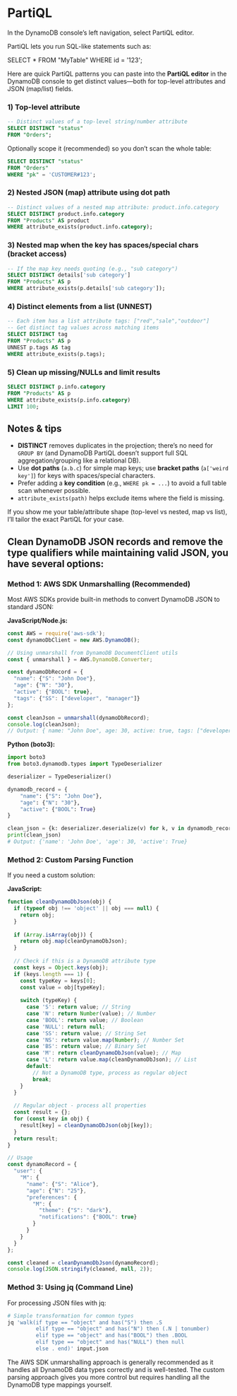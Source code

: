 # PartiQL 
In the DynamoDB console’s left navigation, select PartiQL editor.

PartiQL lets you run SQL-like statements such as:

SELECT * FROM "MyTable" WHERE id = '123';

Here are quick PartiQL patterns you can paste into the **PartiQL editor** in the DynamoDB console to get distinct values—both for top-level attributes and JSON (map/list) fields.

### 1) Top-level attribute

```sql
-- Distinct values of a top-level string/number attribute
SELECT DISTINCT "status"
FROM "Orders";
```

Optionally scope it (recommended) so you don’t scan the whole table:

```sql
SELECT DISTINCT "status"
FROM "Orders"
WHERE "pk" = 'CUSTOMER#123';
```

### 2) Nested JSON (map) attribute using dot path

```sql
-- Distinct values of a nested map attribute: product.info.category
SELECT DISTINCT product.info.category
FROM "Products" AS product
WHERE attribute_exists(product.info.category);
```

### 3) Nested map when the key has spaces/special chars (bracket access)

```sql
-- If the map key needs quoting (e.g., "sub category")
SELECT DISTINCT details['sub category']
FROM "Products" AS p
WHERE attribute_exists(p.details['sub category']);
```

### 4) Distinct elements from a list (UNNEST)

```sql
-- Each item has a list attribute tags: ["red","sale","outdoor"]
-- Get distinct tag values across matching items
SELECT DISTINCT tag
FROM "Products" AS p
UNNEST p.tags AS tag
WHERE attribute_exists(p.tags);
```

### 5) Clean up missing/NULLs and limit results

```sql
SELECT DISTINCT p.info.category
FROM "Products" AS p
WHERE attribute_exists(p.info.category)
LIMIT 100;
```

## Notes & tips

* **DISTINCT** removes duplicates in the projection; there’s no need for `GROUP BY` (and DynamoDB PartiQL doesn’t support full SQL aggregation/grouping like a relational DB).
* Use **dot paths** (`a.b.c`) for simple map keys; use **bracket paths** (`a['weird key']`) for keys with spaces/special characters.
* Prefer adding a **key condition** (e.g., `WHERE pk = ...`) to avoid a full table scan whenever possible.
* `attribute_exists(path)` helps exclude items where the field is missing.

If you show me your table/attribute shape (top-level vs nested, map vs list), I’ll tailor the exact PartiQL for your case.




## Clean DynamoDB JSON records and remove the type qualifiers while maintaining valid JSON, you have several options:

### Method 1: AWS SDK Unmarshalling (Recommended)

Most AWS SDKs provide built-in methods to convert DynamoDB JSON to standard JSON:

**JavaScript/Node.js:**
```javascript
const AWS = require('aws-sdk');
const dynamoDbClient = new AWS.DynamoDB();

// Using unmarshall from DynamoDB DocumentClient utils
const { unmarshall } = AWS.DynamoDB.Converter;

const dynamoDbRecord = {
  "name": {"S": "John Doe"},
  "age": {"N": "30"},
  "active": {"BOOL": true},
  "tags": {"SS": ["developer", "manager"]}
};

const cleanJson = unmarshall(dynamoDbRecord);
console.log(cleanJson);
// Output: { name: "John Doe", age: 30, active: true, tags: ["developer", "manager"] }
```

**Python (boto3):**
```python
import boto3
from boto3.dynamodb.types import TypeDeserializer

deserializer = TypeDeserializer()

dynamodb_record = {
    "name": {"S": "John Doe"},
    "age": {"N": "30"},
    "active": {"BOOL": True}
}

clean_json = {k: deserializer.deserialize(v) for k, v in dynamodb_record.items()}
print(clean_json)
# Output: {'name': 'John Doe', 'age': 30, 'active': True}
```

### Method 2: Custom Parsing Function

If you need a custom solution:

**JavaScript:**
```javascript
function cleanDynamoDbJson(obj) {
  if (typeof obj !== 'object' || obj === null) {
    return obj;
  }
  
  if (Array.isArray(obj)) {
    return obj.map(cleanDynamoDbJson);
  }
  
  // Check if this is a DynamoDB attribute type
  const keys = Object.keys(obj);
  if (keys.length === 1) {
    const typeKey = keys[0];
    const value = obj[typeKey];
    
    switch (typeKey) {
      case 'S': return value; // String
      case 'N': return Number(value); // Number
      case 'BOOL': return value; // Boolean
      case 'NULL': return null;
      case 'SS': return value; // String Set
      case 'NS': return value.map(Number); // Number Set
      case 'BS': return value; // Binary Set
      case 'M': return cleanDynamoDbJson(value); // Map
      case 'L': return value.map(cleanDynamoDbJson); // List
      default: 
        // Not a DynamoDB type, process as regular object
        break;
    }
  }
  
  // Regular object - process all properties
  const result = {};
  for (const key in obj) {
    result[key] = cleanDynamoDbJson(obj[key]);
  }
  return result;
}

// Usage
const dynamoRecord = {
  "user": {
    "M": {
      "name": {"S": "Alice"},
      "age": {"N": "25"},
      "preferences": {
        "M": {
          "theme": {"S": "dark"},
          "notifications": {"BOOL": true}
        }
      }
    }
  }
};

const cleaned = cleanDynamoDbJson(dynamoRecord);
console.log(JSON.stringify(cleaned, null, 2));
```

### Method 3: Using jq (Command Line)

For processing JSON files with jq:

```bash
# Simple transformation for common types
jq 'walk(if type == "object" and has("S") then .S 
         elif type == "object" and has("N") then (.N | tonumber)
         elif type == "object" and has("BOOL") then .BOOL
         elif type == "object" and has("NULL") then null
         else . end)' input.json
```

The AWS SDK unmarshalling approach is generally recommended as it handles all DynamoDB data types correctly and is well-tested. The custom parsing approach gives you more control but requires handling all the DynamoDB type mappings yourself.
